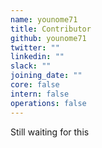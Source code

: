 ```yaml
---
name: younome71
title: Contributor
github: younome71
twitter: ""
linkedin: ""
slack: ""
joining_date: ""
core: false
intern: false
operations: false
---
```


Still waiting for this

